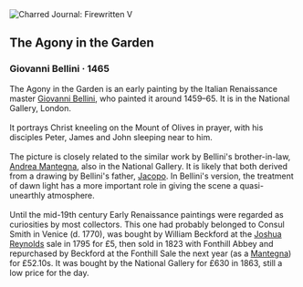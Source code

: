 <div class="artwork-of-the-day">
  <div class="container">
    <div class="img-wrapper">
      <img
        src="https://uploads5.wikiart.org/00380/images/giovanni-bellini/the-agony-in-the-garden-giovanni-bellini.jpg!Large.jpg"
        alt="Charred Journal: Firewritten V" />
    </div>
    <div class="artwork-detail">
      <div class="artwork-origin"> 
        <h2 class="artwork-name">The Agony in the Garden</h2>
        <h3 class="artist">
          Giovanni Bellini
                    ·  1465
        </h3>
      </div>
      <p class="description">
        <span class="artwork-description-text ng-binding" ng-bind-html="viewModel.ArtworkOfTheDay.Description | unsafe">The Agony in the Garden is an early painting by the Italian Renaissance master <a target="_blank" href="/en/giovanni-bellini">Giovanni Bellini</a>, who painted it around 1459–65. It is in the National Gallery, London.
<br>
<br>It portrays Christ kneeling on the Mount of Olives in prayer, with his disciples Peter, James and John sleeping near to him.
<br>
<br>The picture is closely related to the similar work by Bellini's brother-in-law, <a target="_blank" href="/en/andrea-mantegna">Andrea Mantegna</a>, also in the National Gallery. It is likely that both derived from a drawing by Bellini's father, <a target="_blank" href="/en/jacopo-bellini">Jacopo</a>. In Bellini's version, the treatment of dawn light has a more important role in giving the scene a quasi-unearthly atmosphere.
<br>
<br>Until the mid-19th century Early Renaissance paintings were regarded as curiosities by most collectors. This one had probably belonged to Consul Smith in Venice (d. 1770), was bought by William Beckford at the <a target="_blank" href="/en/joshua-reynolds">Joshua Reynolds</a> sale in 1795 for £5, then sold in 1823 with Fonthill Abbey and repurchased by Beckford at the Fonthill Sale the next year (as a <a target="_blank" href="/en/andrea-mantegna">Mantegna</a>) for £52.10s. It was bought by the National Gallery for £630 in 1863, still a low price for the day.</span>
                        <div class="text-shadow-container" ng-show="showShadow" style=""></div>
      </p>
    </div>
  </div>

</div>
